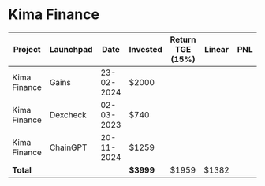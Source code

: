 # Kima Finance



<table data-full-width="true"><thead><tr><th width="152">Project</th><th width="138">Launchpad</th><th width="132">Date</th><th width="133">Invested</th><th>Return TGE (15%)</th><th>Linear</th><th>PNL</th></tr></thead><tbody><tr><td>Kima Finance</td><td>Gains</td><td>23-02-2024</td><td>$2000</td><td></td><td></td><td></td></tr><tr><td>Kima Finance</td><td>Dexcheck</td><td>02-03-2023</td><td>$740</td><td></td><td></td><td></td></tr><tr><td>Kima Finance</td><td>ChainGPT</td><td>20-11-2024</td><td>$1259</td><td></td><td></td><td></td></tr><tr><td><strong>Total</strong></td><td></td><td></td><td><strong>$3999</strong></td><td>$1959</td><td>$1382</td><td></td></tr></tbody></table>

